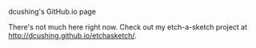 dcushing's GitHub.io page

There's not much here right now. Check out my etch-a-sketch project at http://dcushing.github.io/etchasketch/.
